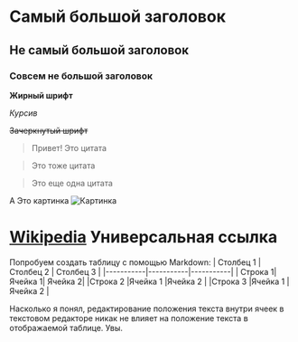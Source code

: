 # Самый большой заголовок
## Не самый большой заголовок
### Совсем не большой заголовок
__Жирный шрифт__

*Курсив*

~~Зачеркнутый шрифт~~

> Привет! Это цитата

> Это тоже цитата

> Это еще одна цитата

А Это картинка
![Картинка](https://mobimg.b-cdn.net/v3/fetch/ae/ae3617367cfef8ee5cba5db54cde1360.jpeg?w=1470&r=0.5625)

# [Wikipedia](https://www.wikipedia.org) Универсальная ссылка

Попробуем создать таблицу с помощью Markdown:
| Столбец 1 | Столбец 2 | Столбец 3 |
|-----------|-----------|-----------|
|   Строка 1|   Ячейка 1|   Ячейка 2|
|Строка 2   |Ячейка 1   |Ячейка 2   |
|Строка 3   |Ячейка 1   |Ячейка 2   |

Насколько я понял, редактирование положения текста внутри ячеек в текстовом редакторе никак не влияет на положение текста в отображаемой таблице. Увы.